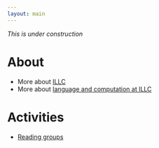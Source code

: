 ```yaml
---
layout: main
---
```


*This is under construction*

# About

* More about [ILLC](//www.illc.uva.nl)
* More about [language and computation at ILLC](http://www.illc.uva.nl/Research/Programmes/laco/)

# Activities

* [Reading groups](//wilkeraziz.github.io/events.html)

